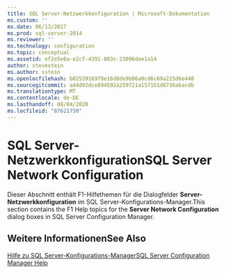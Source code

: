 ```yaml
---
title: SQL Server-Netzwerkkonfiguration | Microsoft-Dokumentation
ms.custom: ''
ms.date: 06/13/2017
ms.prod: sql-server-2014
ms.reviewer: ''
ms.technology: configuration
ms.topic: conceptual
ms.assetid: ef2e5e6a-e2cf-4391-803c-23096dee1a14
author: stevestein
ms.author: sstein
ms.openlocfilehash: b02539169f8e16d0de9b06a0cd6c69a225d6e448
ms.sourcegitcommit: ad4d92dce894592a259721a1571b1d8736abacdb
ms.translationtype: MT
ms.contentlocale: de-DE
ms.lasthandoff: 08/04/2020
ms.locfileid: "87621750"
---
```

# <a name="sql-server-network-configuration"></a><span data-ttu-id="f020f-102">SQL Server-Netzwerkkonfiguration</span><span class="sxs-lookup"><span data-stu-id="f020f-102">SQL Server Network Configuration</span></span>
  <span data-ttu-id="f020f-103">Dieser Abschnitt enthält F1-Hilfethemen für die Dialogfelder **Server-Netzwerkkonfiguration** im SQL Server-Konfigurations-Manager.</span><span class="sxs-lookup"><span data-stu-id="f020f-103">This section contains the F1 Help topics for the **Server Network Configuration** dialog boxes in SQL Server Configuration Manager.</span></span>  
  
## <a name="see-also"></a><span data-ttu-id="f020f-104">Weitere Informationen</span><span class="sxs-lookup"><span data-stu-id="f020f-104">See Also</span></span>  
 [<span data-ttu-id="f020f-105">Hilfe zu SQL Server-Konfigurations-Manager</span><span class="sxs-lookup"><span data-stu-id="f020f-105">SQL Server Configuration Manager Help</span></span>](../../../2014/tools/configuration-manager/sql-server-configuration-manager-help.md)  
  
  
